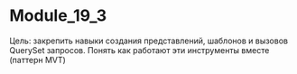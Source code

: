 # Module_19_3
Цель: закрепить навыки создания представлений, шаблонов и вызовов QuerySet запросов. Понять как работают эти инструменты вместе (паттерн MVT)
